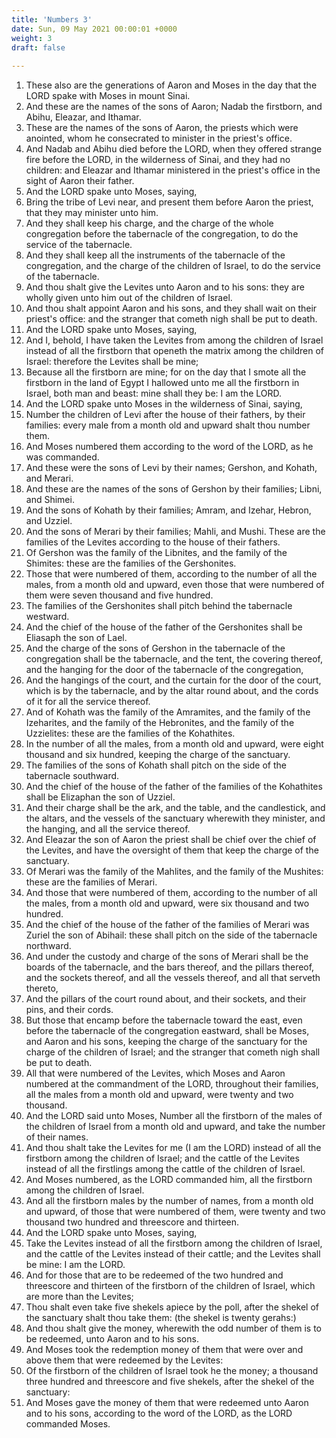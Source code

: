 ```yaml
---
title: 'Numbers 3'
date: Sun, 09 May 2021 00:00:01 +0000
weight: 3
draft: false
  
---
```


1. These also are the generations of Aaron and Moses in the day that the LORD spake with Moses in mount Sinai.
2. And these are the names of the sons of Aaron; Nadab the firstborn, and Abihu, Eleazar, and Ithamar.
3. These are the names of the sons of Aaron, the priests which were anointed, whom he consecrated to minister in the priest's office.
4. And Nadab and Abihu died before the LORD, when they offered strange fire before the LORD, in the wilderness of Sinai, and they had no children: and Eleazar and Ithamar ministered in the priest's office in the sight of Aaron their father.
5. And the LORD spake unto Moses, saying,
6. Bring the tribe of Levi near, and present them before Aaron the priest, that they may minister unto him.
7. And they shall keep his charge, and the charge of the whole congregation before the tabernacle of the congregation, to do the service of the tabernacle.
8. And they shall keep all the instruments of the tabernacle of the congregation, and the charge of the children of Israel, to do the service of the tabernacle.
9. And thou shalt give the Levites unto Aaron and to his sons: they are wholly given unto him out of the children of Israel.
10. And thou shalt appoint Aaron and his sons, and they shall wait on their priest's office: and the stranger that cometh nigh shall be put to death.
11. And the LORD spake unto Moses, saying,
12. And I, behold, I have taken the Levites from among the children of Israel instead of all the firstborn that openeth the matrix among the children of Israel: therefore the Levites shall be mine;
13. Because all the firstborn are mine; for on the day that I smote all the firstborn in the land of Egypt I hallowed unto me all the firstborn in Israel, both man and beast: mine shall they be: I am the LORD.
14. And the LORD spake unto Moses in the wilderness of Sinai, saying,
15. Number the children of Levi after the house of their fathers, by their families: every male from a month old and upward shalt thou number them.
16. And Moses numbered them according to the word of the LORD, as he was commanded.
17. And these were the sons of Levi by their names; Gershon, and Kohath, and Merari.
18. And these are the names of the sons of Gershon by their families; Libni, and Shimei.
19. And the sons of Kohath by their families; Amram, and Izehar, Hebron, and Uzziel.
20. And the sons of Merari by their families; Mahli, and Mushi. These are the families of the Levites according to the house of their fathers.
21. Of Gershon was the family of the Libnites, and the family of the Shimites: these are the families of the Gershonites.
22. Those that were numbered of them, according to the number of all the males, from a month old and upward, even those that were numbered of them were seven thousand and five hundred.
23. The families of the Gershonites shall pitch behind the tabernacle westward.
24. And the chief of the house of the father of the Gershonites shall be Eliasaph the son of Lael.
25. And the charge of the sons of Gershon in the tabernacle of the congregation shall be the tabernacle, and the tent, the covering thereof, and the hanging for the door of the tabernacle of the congregation,
26. And the hangings of the court, and the curtain for the door of the court, which is by the tabernacle, and by the altar round about, and the cords of it for all the service thereof.
27. And of Kohath was the family of the Amramites, and the family of the Izeharites, and the family of the Hebronites, and the family of the Uzzielites: these are the families of the Kohathites.
28. In the number of all the males, from a month old and upward, were eight thousand and six hundred, keeping the charge of the sanctuary.
29. The families of the sons of Kohath shall pitch on the side of the tabernacle southward.
30. And the chief of the house of the father of the families of the Kohathites shall be Elizaphan the son of Uzziel.
31. And their charge shall be the ark, and the table, and the candlestick, and the altars, and the vessels of the sanctuary wherewith they minister, and the hanging, and all the service thereof.
32. And Eleazar the son of Aaron the priest shall be chief over the chief of the Levites, and have the oversight of them that keep the charge of the sanctuary.
33. Of Merari was the family of the Mahlites, and the family of the Mushites: these are the families of Merari.
34. And those that were numbered of them, according to the number of all the males, from a month old and upward, were six thousand and two hundred.
35. And the chief of the house of the father of the families of Merari was Zuriel the son of Abihail: these shall pitch on the side of the tabernacle northward.
36. And under the custody and charge of the sons of Merari shall be the boards of the tabernacle, and the bars thereof, and the pillars thereof, and the sockets thereof, and all the vessels thereof, and all that serveth thereto,
37. And the pillars of the court round about, and their sockets, and their pins, and their cords.
38. But those that encamp before the tabernacle toward the east, even before the tabernacle of the congregation eastward, shall be Moses, and Aaron and his sons, keeping the charge of the sanctuary for the charge of the children of Israel; and the stranger that cometh nigh shall be put to death.
39. All that were numbered of the Levites, which Moses and Aaron numbered at the commandment of the LORD, throughout their families, all the males from a month old and upward, were twenty and two thousand.
40. And the LORD said unto Moses, Number all the firstborn of the males of the children of Israel from a month old and upward, and take the number of their names.
41. And thou shalt take the Levites for me (I am the LORD) instead of all the firstborn among the children of Israel; and the cattle of the Levites instead of all the firstlings among the cattle of the children of Israel.
42. And Moses numbered, as the LORD commanded him, all the firstborn among the children of Israel.
43. And all the firstborn males by the number of names, from a month old and upward, of those that were numbered of them, were twenty and two thousand two hundred and threescore and thirteen.
44. And the LORD spake unto Moses, saying,
45. Take the Levites instead of all the firstborn among the children of Israel, and the cattle of the Levites instead of their cattle; and the Levites shall be mine: I am the LORD.
46. And for those that are to be redeemed of the two hundred and threescore and thirteen of the firstborn of the children of Israel, which are more than the Levites;
47. Thou shalt even take five shekels apiece by the poll, after the shekel of the sanctuary shalt thou take them: (the shekel is twenty gerahs:)
48. And thou shalt give the money, wherewith the odd number of them is to be redeemed, unto Aaron and to his sons.
49. And Moses took the redemption money of them that were over and above them that were redeemed by the Levites:
50. Of the firstborn of the children of Israel took he the money; a thousand three hundred and threescore and five shekels, after the shekel of the sanctuary:
51. And Moses gave the money of them that were redeemed unto Aaron and to his sons, according to the word of the LORD, as the LORD commanded Moses.
